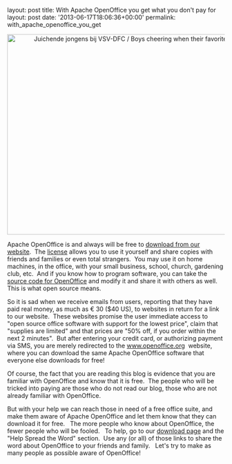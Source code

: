 layout: post
title: With Apache OpenOffice you get what you don't pay for
layout: post
date: '2013-06-17T18:06:36+00:00'
permalink: with_apache_openoffice_you_get

<div align="center"><a title="Juichende jongens bij VSV-DFC / Boys cheering when their  favorite team scores by Nationaal Archief, on Flickr" href="https://www.flickr.com/photos/nationaalarchief/4681460753/"><img width="640" height="465" alt="Juichende jongens bij VSV-DFC / Boys cheering when their  favorite team scores" src="http://farm2.staticflickr.com/1277/4681460753_2245d340c8_z.jpg" /></a></div> 
  <p> </p> 
  <p>

Apache OpenOffice is and always will be free to <a href="http://www.openoffice.org/download/">download from our website</a>.&nbsp; The <a href="http://www.apache.org/licenses/LICENSE-2.0.html">license</a> allows you to use it yourself and share copies with friends and families or even total strangers.&nbsp; You may use it on home machines, in the office, with your small business, school, church, gardening club, etc.&nbsp; And if you know how to program software, you can take the <a href="http://openoffice.apache.org/source.html">source code for OpenOffice</a> and modify it and share it with others as well.&nbsp; This is what open source means.</p> 
  <p>So it is sad when we receive emails from users, reporting that they have paid real money, as much as <span class="TPayTextSmall">€ 30 ($40 US), to websites in return for a link to our website.&nbsp; These websites promise the user immediate access to &quot;open source office software with support for the lowest price&quot;, claim that &quot;supplies are limited&quot; and that prices are &quot;50% off, if you order within the next 2 minutes&quot;.&nbsp; But after entering your credit card, or authorizing payment via SMS, you are merely redirected to the <a href="http://www.openoffice.org">www.openoffice.org</a>&nbsp; website, where you can download the same Apache OpenOffice software that everyone else downloads for free!</span></p> 
  <p>Of course, the fact that you are reading this blog is evidence that you are familiar with OpenOffice and know that it is free.&nbsp; The people who will be tricked into paying are those who do not read our blog, those who are not already familiar with OpenOffice.&nbsp; </p> 
  <p>But with your help we can reach those in need of a free office suite, and make them aware of Apache OpenOffice and let them know that they can download it for free.&nbsp;&nbsp; The more people who know about OpenOffice, the fewer people who will be fooled.&nbsp;&nbsp; To help, go to our <a href="http://www.openoffice.org/download/">download page</a> and the &quot;Help Spread the Word&quot; section.&nbsp; Use any (or all) of those links to share the word about OpenOffice to your friends and family.&nbsp;&nbsp; Let's try to make as many people as possible aware of OpenOffice!</p>
